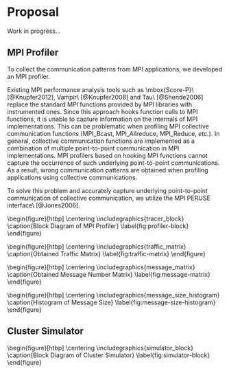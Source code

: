 # Proposal

Work in progress...

## MPI Profiler

To collect the communication patterns from MPI applications, we developed an
MPI profiler.

Existing MPI performance analysis tools such as \mbox{Score-P}\ [@Knupfer2012],
Vampir\ [@Knupfer2008] and Tau\ [@Shende2006] replace the standard MPI functions
provided by MPI libraries with instrumented ones. Since this approach hooks
function calls to MPI functions, it is unable to capture information on the
internals of MPI implementations. This can be problematic when profiling MPI
collective communication functions (MPI_Bcast, MPI_Allreduce, MPI_Reduce,
_etc._). In general, collective communication functions are implemented as a
combination of multiple point-to-point communication in MPI implementations.
MPI profilers based on hooking MPI functions cannot capture the occurrence of
such underlying point-to-point communications. As a result, wrong
communication patterns are obtained when profiling applications using
collective communications.

To solve this problem and accurately capture underlying point-to-point
communication of collective communication, we utilize the MPI PERUSE
interface\ [@Jones2006].

\begin{figure}[htbp]
    \centering
    \includegraphics{tracer_block}
    \caption{Block Diagram of MPI Profiler}
    \label{fig:profiler-block}
\end{figure}

\begin{figure}[htbp]
    \centering
    \includegraphics{traffic_matrix}
    \caption{Obtained Traffic Matrix}
    \label{fig:traffic-matrix}
\end{figure}

\begin{figure}[htbp]
    \centering
    \includegraphics{message_matrix}
    \caption{Obtained Message Number Matrix}
    \label{fig:message-matrix}
\end{figure}

\begin{figure}[htbp]
    \centering
    \includegraphics{message_size_histogram}
    \caption{Histogram of Message Size}
    \label{fig:message-size-histogram}
\end{figure}

## Cluster Simulator

\begin{figure}[htbp]
    \centering
    \includegraphics{simulator_block}
    \caption{Block Diagram of Cluster Simulator}
    \label{fig:simulator-block}
\end{figure}

